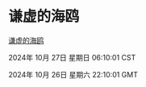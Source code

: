 # 谦虚的海鸥
[谦虚的海鸥](http://219.139.197.74:56308/qxdho/course/base/hotlink/index.php)

2024年 10月 27日 星期日 06:10:01 CST

2024年 10月 26日 星期六 22:10:01 GMT

